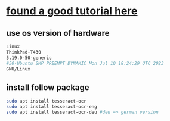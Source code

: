 
# [found a good tutorial here](https://www.howtogeek.com/682389/how-to-do-ocr-from-the-linux-command-line-using-tesseract/)

## use os version of hardware

```bash
Linux
ThinkPad-T430
5.19.0-50-generic
#50-Ubuntu SMP PREEMPT_DYNAMIC Mon Jul 10 18:24:29 UTC 2023
GNU/Linux
```

## install follow package

```bash
sudo apt install tesseract-ocr
sudo apt install tesseract-ocr-eng
sudo apt install tesseract-ocr-deu #deu => german version
```
